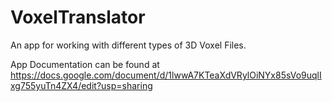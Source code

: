# VoxelTranslator
An app for working with different types of 3D Voxel Files.

App Documentation can be found at https://docs.google.com/document/d/1lwwA7KTeaXdVRylOiNYx85sVo9uqlIxg755yuTn4ZX4/edit?usp=sharing
